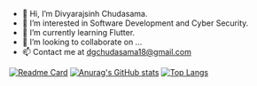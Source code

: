 - 👋 Hi, I’m Divyarajsinh Chudasama.
- 👀 I’m interested in Software Development and Cyber Security.
- 🌱 I’m currently learning Flutter.
- 💞️ I’m looking to collaborate on ...
- 📫 Contact me at dgchudasama18@gmail.com

[![Readme Card](https://github-readme-stats.vercel.app/api/pin/?username=RoyalRajput18&repo=RoyalRajput18)](https://github.com/anuraghazra/github-readme-stats)
[![Anurag's GitHub stats](https://github-readme-stats.vercel.app/api?username=RoyalRajput18)](https://github.com/anuraghazra/github-readme-stats)
[![Top Langs](https://github-readme-stats.vercel.app/api/top-langs/?username=RoyalRajput18)](https://github.com/anuraghazra/github-readme-stats)

<!---
RoyalRajput18/RoyalRajput18 is a ✨ special ✨ repository because its `README.md` (this file) appears on your GitHub profile.
You can click the Preview link to take a look at your changes.
